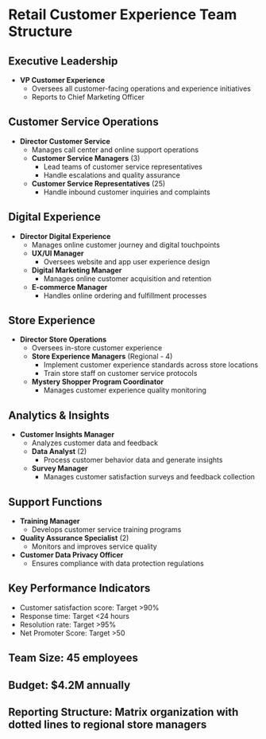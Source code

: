 # Retail Customer Experience Team Structure

## Executive Leadership
- **VP Customer Experience**
  - Oversees all customer-facing operations and experience initiatives
  - Reports to Chief Marketing Officer

## Customer Service Operations
- **Director Customer Service**
  - Manages call center and online support operations
  - **Customer Service Managers** (3)
    - Lead teams of customer service representatives
    - Handle escalations and quality assurance
  - **Customer Service Representatives** (25)
    - Handle inbound customer inquiries and complaints

## Digital Experience
- **Director Digital Experience**
  - Manages online customer journey and digital touchpoints
  - **UX/UI Manager**
    - Oversees website and app user experience design
  - **Digital Marketing Manager**
    - Manages online customer acquisition and retention
  - **E-commerce Manager**
    - Handles online ordering and fulfillment processes

## Store Experience
- **Director Store Operations**
  - Oversees in-store customer experience
  - **Store Experience Managers** (Regional - 4)
    - Implement customer experience standards across store locations
    - Train store staff on customer service protocols
  - **Mystery Shopper Program Coordinator**
    - Manages customer experience quality monitoring

## Analytics & Insights
- **Customer Insights Manager**
  - Analyzes customer data and feedback
  - **Data Analyst** (2)
    - Process customer behavior data and generate insights
  - **Survey Manager**
    - Manages customer satisfaction surveys and feedback collection

## Support Functions
- **Training Manager**
  - Develops customer service training programs
- **Quality Assurance Specialist** (2)
  - Monitors and improves service quality
- **Customer Data Privacy Officer**
  - Ensures compliance with data protection regulations

## Key Performance Indicators
- Customer satisfaction score: Target >90%
- Response time: Target <24 hours
- Resolution rate: Target >95%
- Net Promoter Score: Target >50

## Team Size: 45 employees
## Budget: $4.2M annually
## Reporting Structure: Matrix organization with dotted lines to regional store managers